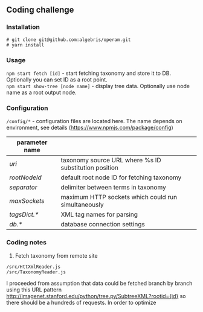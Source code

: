 ## Coding challenge

### Installation 

```
# git clone git@github.com:algebris/operam.git
# yarn install
```

### Usage

`npm start fetch [id]` - start fetching taxonomy and store it to DB. Optionally you can set ID as a root point.  
`npm start show-tree [node name]` - display tree data. Optionally use node name as a root output node.

### Configuration

`/config/*` - configuration files are located here. The name depends on environment, see details (https://www.npmjs.com/package/config)

| parameter name | |
| ---- | ---- |
| *uri* | taxonomy source URL where %s ID substitution position |
| *rootNodeId* | default root node ID for fetching taxonomy |
| *separator* | delimiter between terms in taxonomy |
| *maxSockets* | maximum HTTP sockets which could run simultaneously |
| *tagsDict.\** | XML tag names for parsing |
| *db.\** | database connection settings |

### Coding notes
1. Fetch taxonomy from remote site 

```
/src/HttXmlReader.js
/src/TaxonomyReader.js
```

I proceeded from assumption that data could be fetched branch by branch using this URL pattern 
http://imagenet.stanford.edu/python/tree.py/SubtreeXML?rootid={id} so there should be a hundreds of requests. In order to optimize  
